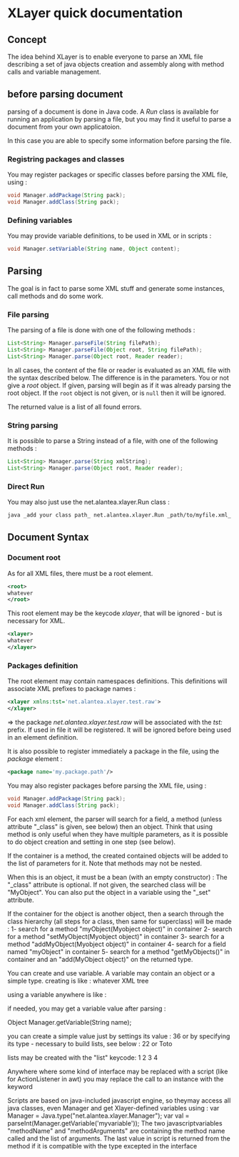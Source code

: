 # XLayer quick documentation

## Concept
The idea behind XLayer is to enable everyone to parse an XML file describing a set of java objects creation and assembly along with method calls and variable management.

## before parsing document
parsing of a document is done in Java code. A _Run_ class is available for running an application by parsing a file, but you may find it useful to parse a document from your own applicatoion.

In this case you are able to specify some information before parsing the file.

### Registring packages and classes
You may register packages or specific classes before parsing the XML file, using :
```java
void Manager.addPackage(String pack);
void Manager.addClass(String pack);
```
### Defining variables
You may provide variable definitions, to be used in XML or in scripts :
```java
void Manager.setVariable(String name, Object content);
```

## Parsing
The goal is in fact to parse some XML stuff and generate some instances, call methods and do some work.

### File parsing
The parsing of a file is done with one of the following methods :
```java
List<String> Manager.parseFile(String filePath);
List<String> Manager.parseFile(Object root, String filePath);
List<String> Manager.parse(Object root, Reader reader);
```
In all cases, the content of the file or reader is evaluated as an XML file with the syntax described below. The difference is in the parameters. You or not give a _root_ object. If given, parsing will begin as if it was already parsing the root object. If the `root` object is not given, or is `null` then it will be ignored.

The returned value is a list of all found errors. 

### String parsing
It is possible to parse a String instead of a file, with one of the following methods :
```java
List<String> Manager.parse(String xmlString);
List<String> Manager.parse(Object root, Reader reader);
```

### Direct Run

You may also just use the net.alantea.xlayer.Run class :
```bash
java _add your class path_ net.alantea.xlayer.Run _path/to/myfile.xml_
```

## Document Syntax

### Document root

As for all XML files, there must be a root element.
```xml
<root>
whatever
</root>
```

This root element may be the keycode _xlayer_, that will be ignored - but is necessary for XML.
```xml
<xlayer>
whatever
</xlayer>
```

### Packages definition
The root element may contain namespaces definitions. This definitions will associate XML prefixes to package names :
```xml
<xlayer xmlns:tst='net.alantea.xlayer.test.raw'>
</xlayer>
```
=> the package _net.alantea.xlayer.test.raw_ will be associated with the _tst:_ prefix. If used in file
it will be registered. It will be ignored before being used in an element definition.

It is also possible to register immediately a package in the file, using the _package_ element :
```xml
<package name='my.package.path'/>
```

You may also register packages before parsing the XML file, using :
```java
void Manager.addPackage(String pack);
void Manager.addClass(String pack);
```



For each xml element, the parser will search for a field, a method (unless attribute "_class" is given, see below)
then an object. Think that using method is only useful when they have multiple parameters, as it is
possible to do object creation and setting in one step (see below).

If the container is a method, the created contained objects will be added to the list of parameters for it.
Note that methods may not be nested.

When this is an object, it must be a bean (with an empty constructor) :
<myObject _class='classname'></myObject>
The "_class" attribute is optional. If not given, the searched class will be "MyObject".
You can also put the object in a variable using the "_set" attribute.

If the container for the object is another object, then a search through the class hierarchy 
(all steps for a class, then same for superclass) will be made :
1- search for a method "myObject(Myobject object)" in container
2- search for a method "setMyObject(Myobject object)" in container
3- search for a method "addMyObject(Myobject object)" in container
4- search for a field named "myObject" in container
5- search for a method "getMyObjects()" in container and an "add(MyObject object)" on the returned type.

You can create and use variable. A variable may contain an object or a simple type.
creating is like :
<variable name='myname'>whatever XML tree</variable>

using a variable anywhere is like :
<myobject _variable='myname'/>

if needed, you may get a variable value after parsing :

Object Manager.getVariable(String name);

you can create a simple value just by settings its value :
<myValue>36</myValue>
or by specifying its type - necessary to build lists, see below :
<integer>22</integer> or <String>Toto</String>

lists may be created with the "list" keycode:
<list>
 <integer>1</integer>
 <integer>2</integer>
 <integer>3</integer>
 <integer>4</integer>
</list>

Anywhere where some kind of interface may be replaced with a script (like for ActionListener in awt) you may
replace the call to an instance with the keyword <script as='my.interface.to.replace'>, like :
<addActionListener>
   <script as="ActionListener">
      print('Hello world');
   </script>
</addActionListener>

Scripts are based on java-included javascript engine, so theymay access all java classes, even Manager and
get Xlayer-defined variables using :
   var Manager = Java.type("net.alantea.xlayer.Manager");
   var val = parseInt(Manager.getVariable('myvariable'));
The two javascriptvariables "methodName" and "methodArguments" are containing the method name called and the
list of arguments.
The last value in script is returned from the method if it is compatible with the type excepted in the interface
